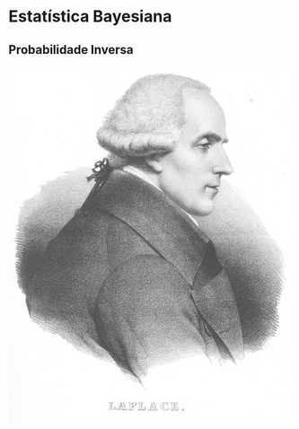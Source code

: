 # Estatística Bayesiana

## Probabilidade Inversa


<img src='./images/Laplace.jpg' alt='Laplace' width=1000 class="center">
